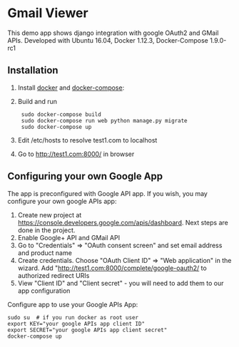 # Gmail Viewer

This demo app shows django integration with google OAuth2 and GMail APIs.
Developed with Ubuntu 16.04, Docker 1.12.3, Docker-Compose 1.9.0-rc1

## Installation
1. Install [docker](https://docs.docker.com/engine/installation/) and [docker-compose](https://docs.docker.com/compose/install/):
2. Build and run

        sudo docker-compose build
        sudo docker-compose run web python manage.py migrate
        sudo docker-compose up
3. Edit /etc/hosts to resolve test1.com to localhost
4. Go to http://test1.com:8000/ in browser

## Configuring your own Google App
The app is preconfigured with Google API app. If you wish, you may configure your own google APIs app:

1. Create new project at https://console.developers.google.com/apis/dashboard. Next steps are done in the project.
2. Enable Google+ API and GMail API
3. Go to "Credentials" => "OAuth consent screen" and set email address and product name
4. Create credentials. Choose "OAuth Client ID" => "Web application" in the wizard. Add "http://test1.com:8000/complete/google-oauth2/ to authorized redirect URIs
5. View "Client ID" and "Client secret" - you will need to add them to our app configuration

Configure app to use your Google APIs App:
```
sudo su  # if you run docker as root user
export KEY="your google APIs app client ID"
export SECRET="your google APIs app client secret"
docker-compose up
```

